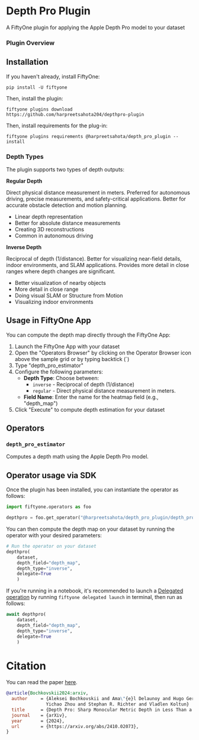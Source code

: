 # Depth Pro Plugin
A FiftyOne plugin for applying the Apple Depth Pro model to your dataset

### Plugin Overview

## Installation

If you haven't already, install FiftyOne:

```shell
pip install -U fiftyone
```

Then, install the plugin:

```shell
fiftyone plugins download https://github.com/harpreetsahota204/depthpro-plugin
```

Then, install requirements for the plug-in:

```shell
fiftyone plugins requirements @harpreetsahota/depth_pro_plugin --install
```

### Depth Types

The plugin supports two types of depth outputs:

**Regular Depth**

Direct physical distance measurement in meters. Preferred for autonomous driving, precise measurements, and safety-critical applications. Better for accurate obstacle detection and motion planning.

- Linear depth representation
- Better for absolute distance measurements
- Creating 3D reconstructions
- Common in autonomous driving

**Inverse Depth**

Reciprocal of depth (1/distance). Better for visualizing near-field details, indoor environments, and SLAM applications. Provides more detail in close ranges where depth changes are significant.

- Better visualization of nearby objects
- More detail in close range
- Doing visual SLAM or Structure from Motion
- Visualizing indoor environments


## Usage in FiftyOne App

You can compute the depth map directly through the FiftyOne App:

1. Launch the FiftyOne App with your dataset
2. Open the "Operators Browser" by clicking on the Operator Browser icon above the sample grid or by typing backtick (`)
3. Type "depth_pro_estimator"
4. Configure the following parameters:
   - **Depth Type**: Choose between:
     - `inverse` - Reciprocal of depth (1/distance)
     - `regular` - Direct physical distance measurement in meters.
   - **Field Name**: Enter the name for the heatmap field (e.g., "depth_map")
5. Click "Execute" to compute depth estimation for your dataset

## Operators

### `depth_pro_estimator`

Computes a depth math using the Apple Depth Pro model.

## Operator usage via SDK

Once the plugin has been installed, you can instantiate the operator as follows:

```python
import fiftyone.operators as foo

depthpro = foo.get_operator("@harpreetsahota/depth_pro_plugin/depth_pro_estimator")
```

You can then compute the depth map on your dataset by running the operator with your desired parameters:

```python
# Run the operator on your dataset
depthpro(
    dataset,
    depth_field="depth_map", 
    depth_type="inverse",
    delegate=True
    )
```

If you're running in a notebook, it's recommended to launch a [Delegated operation](https://docs.voxel51.com/plugins/using_plugins.html#delegated-operations) by running `fiftyone delegated launch` in terminal, then run as follows:

```python
await depthpro(
    dataset,
    depth_field="depth_map",
    depth_type="inverse",
    delegate=True
    )
```


# Citation

You can read the paper [here](https://arxiv.org/abs/2410.02073).

```bibtex
@article{Bochkovskii2024:arxiv,
  author     = {Aleksei Bochkovskii and Ama\"{e}l Delaunoy and Hugo Germain and Marcel Santos and
               Yichao Zhou and Stephan R. Richter and Vladlen Koltun}
  title      = {Depth Pro: Sharp Monocular Metric Depth in Less Than a Second},
  journal    = {arXiv},
  year       = {2024},
  url        = {https://arxiv.org/abs/2410.02073},
}
```